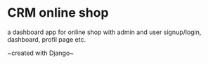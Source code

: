 # CRM online shop

a dashboard app for online shop with admin and user signup/login, dashboard, profil page etc.




~created with Django~

